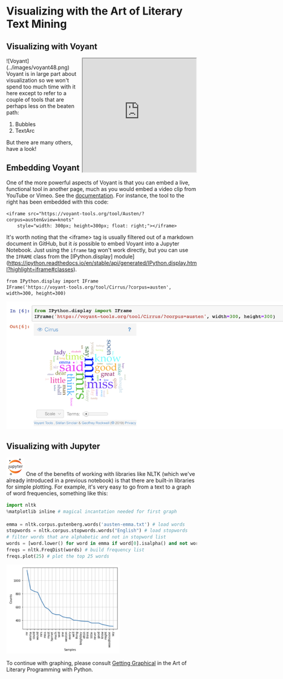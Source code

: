 # Visualizing with the Art of Literary Text Mining

## Visualizing with Voyant

<iframe src="https://voyant-tools.org/tool/Knots/?corpus=austen" style="width: 300px; height: 300px; float: right;"></iframe> ![Voyant](../images/voyant48.png) Voyant is in large part about visualization so we won't spend too much time with it here except to refer to a couple of tools that are perhaps less on the beaten path:

1. Bubbles
1. TextArc

But there are many others, have a look!

## Embedding Voyant

One of the more powerful aspects of Voyant is that you can embed a live, functional tool in another page, much as you would embed a video clip from YouTube or Vimeo. See the [documentation](https://voyant-tools.org/docs/#!/guide/embedding). For instance, the tool to the right has been embedded with this code:<br clear="all">

	<iframe src="https://voyant-tools.org/tool/Austen/?corpus=austen&view=knots"
		style="width: 300px; height=300px; float: right;"></iframe>

It's worth noting that the &lt;iframe&gt; tag is usually filtered out of a markdown document in GitHub, but it *is* possible to embed Voyant into a Jupyter Notebook. Just using the `iframe` tag won't work directly, but you can use the `IFRAME` class from the [IPython.display] module](https://ipython.readthedocs.io/en/stable/api/generated/IPython.display.html?highlight=iframe#classes).

	from IPython.display import IFrame    
	IFrame('https://voyant-tools.org/tool/Cirrus/?corpus=austen', width=300, height=300)

<img src="iframe.png" alt="IFRAME" style="max-width: 800px" >

## Visualizing with Jupyter

![Jupyter](../images/jupyter48.png) One of the benefits of working with libraries like NLTK (which we've already introduced in a previous notebook) is that there are built-in libraries for simple plotting. For example, it's very easy to go from a text to a graph of word frequencies, something like this:

```python
import nltk
%matplotlib inline # magical incantation needed for first graph

emma = nltk.corpus.gutenberg.words('austen-emma.txt') # load words
stopwords = nltk.corpus.stopwords.words("English") # load stopwords
# filter words that are alphabetic and not in stopword list
words = [word.lower() for word in emma if word[0].isalpha() and not word.lower() in stopwords]
freqs = nltk.FreqDist(words) # build frequency list
freqs.plot(25) # plot the top 25 words
```

<img src="plot.jpeg" alt="Plot of frequencies" style="max-width: 300px" >

To continue with graphing, please consult [Getting Graphical](https://nbviewer.jupyter.org/github/sgsinclair/alta/blob/master/ipynb/GettingGraphical.ipynb) in the Art of Literary Programming with Python.
